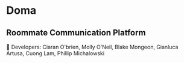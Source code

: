 # Doma
## Roommate Communication Platform   

:busts_in_silhouette: Developers: Ciaran O'brien, Molly O'Neil, Blake Mongeon, Gianluca Artusa, Cuong Lam, Phillip Michalowski
